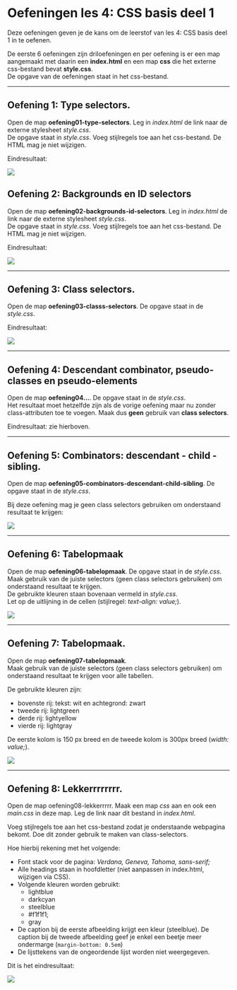 # Oefeningen les 4: CSS basis deel 1

Deze oefeningen geven je de kans om de leerstof van les 4: CSS basis deel 1 in te oefenen.
            
De eerste 6 oefeningen zijn driloefeningen en per oefening is er een map aangemaakt met daarin een **index.html** en een map **css** die het externe css-bestand bevat **style.css**.     
De opgave van de oefeningen staat in het css-bestand.      

---

## Oefening 1: Type selectors.

Open de map **oefening01-type-selectors**. Leg in *index.html* de link naar de externe stylesheet *style.css*.          
De opgave staat in *style.css*. Voeg stijlregels toe aan het css-bestand. De HTML mag je niet wijzigen.

Eindresultaat:

![](images/oef1.png)          
        

## Oefening 2: Backgrounds en ID selectors

Open de map **oefening02-backgrounds-id-selectors**. Leg in *index.html* de link naar de externe stylesheet *style.css*.          
De opgave staat in *style.css*. Voeg stijlregels toe aan het css-bestand. De HTML mag je niet wijzigen.

Eindresultaat:

![](images/oef2.png)          

---

## Oefening 3: Class selectors.

Open de map **oefening03-classs-selectors**. De opgave staat in de *style.css*.

Eindresultaat:

![](images/oef3-4.png)            


-----
## Oefening 4: Descendant combinator, pseudo-classes en pseudo-elements

Open de map **oefening04...**. De opgave staat in de *style.css*.           
Het resultaat moet hetzelfde zijn als de vorige oefening maar 
nu zonder class-attributen toe te voegen. Maak dus **geen** gebruik van **class selectors**.       

Eindresultaat: zie hierboven.   

-----
## Oefening 5: Combinators: descendant - child - sibling.

Open de map **oefening05-combinators-descendant-child-sibling**. De opgave staat in de *style.css*. 

Bij deze oefening mag je geen class selectors gebruiken om onderstaand resultaat te krijgen:      

![](images/oef5.png)             

-----
## Oefening 6: Tabelopmaak

Open de map **oefening06-tabelopmaak**. De opgave staat in de *style.css*. 
Maak gebruik van de juiste selectors (geen class selectors gebruiken) om onderstaand resultaat te krijgen.        
De gebruikte kleuren staan bovenaan vermeld in *style.css*.     
Let op de uitlijning in de cellen (stijlregel: *text-align: value;*).            

![](images/oef6.png)       

-----
## Oefening 7: Tabelopmaak.

Open de map **oefening07-tabelopmaak**.  
Maak gebruik van de juiste selectors (geen class selectors gebruiken) om onderstaand resultaat te krijgen voor alle tabellen.        

De gebruikte kleuren zijn:      
  - bovenste rij: tekst: wit en achtegrond: zwart                
  - tweede rij: lightgreen               
  - derde rij: lightyellow                  
  - vierde rij: lightgray                             
  
De eerste kolom is 150 px breed en de tweede kolom is 300px breed (*width: value;*).      

![](images/oef7.png)

---

## Oefening 8: Lekkerrrrrrrr.

Open de map oefening08-lekkerrrrr. 
Maak een map *css* aan en ook een *main.css* in deze map. Leg de link naar dit bestand in *index.html*.

Voeg stijlregels toe aan het css-bestand zodat je onderstaande webpagina bekomt. Doe dit zonder gebruik te maken van class-selectors.

Hoe hierbij rekening met het volgende:

- Font stack voor de pagina: *Verdana, Geneva, Tahoma, sans-serif;*    
- Alle headings staan in hoofdletter (niet aanpassen in index.html, wijzigen via CSS).
- Volgende kleuren worden gebruikt:      
    - lightblue               
    - darkcyan             
    - steelblue     
    - #f1f1f1;                
    - gray              
- De caption bij de eerste afbeelding krijgt een kleur (steelblue). De caption bij de tweede afbeelding geef je enkel een beetje meer ondermarge (`margin-bottom: 0.5em`)
- De lijsttekens van de ongeordende lijst worden niet weergegeven.

Dit is het eindresultaat:      

![](images/.png)          
   